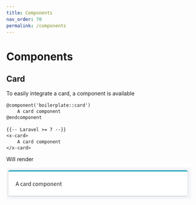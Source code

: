 ```yaml
---
title: Components
nav_order: 70
permalink: /components
---
```


# Components

## Card

To easily integrate a card, a component is available

```blade
@component('boilerplate::card')
    A card component
@endcomponent

{{-- Laravel >= 7 --}}
<x-card>
    A card component
</x-card>
```

Will render

![Card](assets/img/card.png)